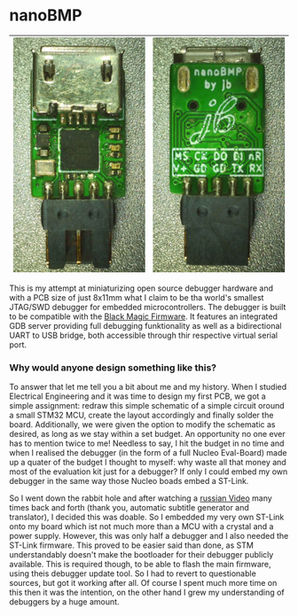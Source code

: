 # nanoBMP

| ![Front View](/nanoBMP_front.jpg) | ![Back View](/nanoBMP_back.jpg) |
|-|-|

This is my attempt at miniaturizing open source debugger hardware and with a PCB size of just 8x11mm what I claim to be tha world's smallest JTAG/SWD debugger for embedded microcontrollers. The debugger is built to be compatible with the [Black Magic Firmware](https://black-magic.org). It features an integrated GDB server providing full debugging funktionality as well as a bidirectional UART to USB bridge, both accessible through thir respective virtual serial port.

### Why would anyone design something like this?

To answer that let me tell you a bit about me and my history. When I studied Electrical Engineering and it was time to design my first PCB, we got a simple assignment: redraw this simple schematic of a simple circuit oround a small STM32 MCU, create the layout accordingly and finally solder the board. Additionally, we were given the option to modify the schematic as desired, as long as we stay within a set budget. An opportunity no one ever has to mention twice to me! Needless to say, I hit the budget in no time and when I realised the debugger (in the form of a full Nucleo Eval-Board) made up a quater of the budget I thought to myself: why waste all that money and most of the evaluation kit just for a debugger? If only I could embed my own debugger in the same way those Nucleo boads embed a ST-Link.

So I went down the rabbit hole and after watching a [russian Video](https://www.youtube.com/watch?v=irhgQCaBoGs) many times back and forth (thank you, automatic subtitle generator and translator), I decided this was doable. So I embedded my very own ST-Link onto my board which ist not much more than a MCU with a crystal and a power supply. However, this was only half a debugger and I also needed the ST-Link firmware. This proved to be easier said than done, as STM understandably doesn't make the bootloader for their debugger publicly available. This is required though, to be able to flash the main firmware, using theis debugger update tool. So I had to revert to questionable sources, but got it working after all. Of course I spent much more time on this then it was the intention, on the other hand I grew my understanding of debuggers by a huge amount. 
